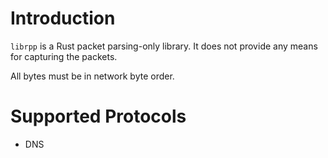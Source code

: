 # Introduction
`librpp` is a Rust packet parsing-only library. It does not provide any means for capturing the packets.

All bytes must be in network byte order.

# Supported Protocols
- DNS